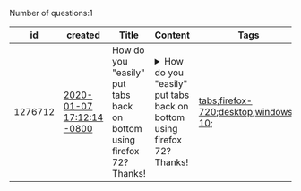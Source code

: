 Number of questions:1

id | created | Title | Content | Tags
--- | --- | --- | --- | ---
1276712 |[2020-01-07 17:12:14 -0800](https://support.mozilla.org/questions/1276712) |How do you "easily" put tabs back on bottom using firefox 72?  Thanks! |<details><summary>How do you "easily" put tabs back on bottom using firefox 72?  Thanks!</summary>I've tried the instructions/answers for firefox 65+ and firefox 71 to no avail.  Thank you!</details> |[tabs](https://support.mozilla.org/en-US/questions/firefox?tagged=tabs);[firefox-720](https://support.mozilla.org/en-US/questions/firefox?tagged=firefox-720);[desktop](https://support.mozilla.org/en-US/questions/firefox?tagged=desktop);[windows-10](https://support.mozilla.org/en-US/questions/firefox?tagged=windows-10);
